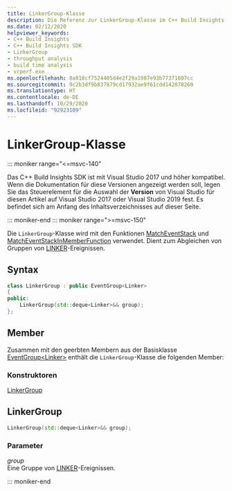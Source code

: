 ```yaml
---
title: LinkerGroup-Klasse
description: Die Referenz zur LinkerGroup-Klasse im C++ Build Insights SDK.
ms.date: 02/12/2020
helpviewer_keywords:
- C++ Build Insights
- C++ Build Insights SDK
- LinkerGroup
- throughput analysis
- build time analysis
- vcperf.exe
ms.openlocfilehash: 8a818cf7524405d4e2f29a1987e93b77371607cc
ms.sourcegitcommit: 9c2b3df9b837879cd17932ae9f61cdd142078260
ms.translationtype: HT
ms.contentlocale: de-DE
ms.lasthandoff: 10/29/2020
ms.locfileid: "92923109"
---
```

# <a name="linkergroup-class"></a>LinkerGroup-Klasse

::: moniker range="<=msvc-140"

Das C++ Build Insights SDK ist mit Visual Studio 2017 und höher kompatibel. Wenn die Dokumentation für diese Versionen angezeigt werden soll, legen Sie das Steuerelement für die Auswahl der **Version** von Visual Studio für diesen Artikel auf Visual Studio 2017 oder Visual Studio 2019 fest. Es befindet sich am Anfang des Inhaltsverzeichnisses auf dieser Seite.

::: moniker-end
::: moniker range=">=msvc-150"

Die `LinkerGroup`-Klasse wird mit den Funktionen [MatchEventStack](../functions/match-event-stack.md) und [MatchEventStackInMemberFunction](../functions/match-event-stack-in-member-function.md) verwendet. Dient zum Abgleichen von Gruppen von [LINKER](../event-table.md#linker)-Ereignissen.

## <a name="syntax"></a>Syntax

```cpp
class LinkerGroup : public EventGroup<Linker>
{
public:
    LinkerGroup(std::deque<Linker>&& group);
};
```

## <a name="members"></a>Member

Zusammen mit den geerbten Membern aus der Basisklasse [EventGroup\<Linker\>](event-group.md) enthält die `LinkerGroup`-Klasse die folgenden Member:

### <a name="constructors"></a>Konstruktoren

[LinkerGroup](#linker-group)

## <a name="linkergroup"></a><a name="linker-group"></a> LinkerGroup

```cpp
LinkerGroup(std::deque<Linker>&& group);
```

### <a name="parameters"></a>Parameter

*group*\
Eine Gruppe von [LINKER](../event-table.md#linker)-Ereignissen.

::: moniker-end
